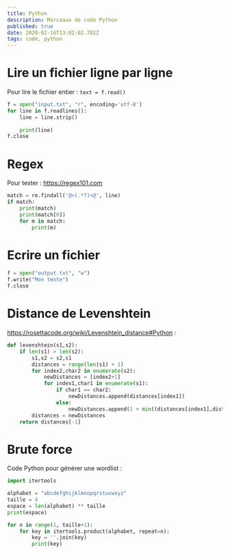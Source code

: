```yaml
---
title: Python
description: Morceaux de code Python
published: true
date: 2020-02-16T13:02:02.702Z
tags: code, python
---
```


# Lire un fichier ligne par ligne
Pour lire le fichier entier : `text = f.read()`
```python
f = open("input.txt", "r", encoding='utf-8')
for line in f.readlines():
	line = line.strip()
	
	print(line)
f.close
```

# Regex
Pour tester : https://regex101.com
```python
match = re.findall('@>(.*?)<@', line)
if match:
	print(match)
	print(match[0])
	for m in match:
		print(m)
```

# Ecrire un fichier
```python
f = open("output.txt", "w")
f.write("Mon texte")
f.close
```

# Distance de Levenshtein
https://rosettacode.org/wiki/Levenshtein_distance#Python :
```python
def levenshtein(s1,s2):
	if len(s1) > len(s2):
		s1,s2 = s2,s1
		distances = range(len(s1) + 1)
		for index2,char2 in enumerate(s2):
			newDistances = [index2+1]
			for index1,char1 in enumerate(s1):
				if char1 == char2:
					newDistances.append(distances[index1])
				else:
					newDistances.append(1 + min((distances[index1],distances[index1+1],newDistances[-1])))
		distances = newDistances
	return distances[-1]
```

# Brute force
Code Python pour générer une wordlist :
```python
import itertools

alphabet = "abcdefghijklmnopqrstuvwxyz"
taille = 4
espace = len(alphabet) ** taille
print(espace)

for n in range(1, taille+1):
	for key in itertools.product(alphabet, repeat=n):
		key = ''.join(key)
		print(key)
```